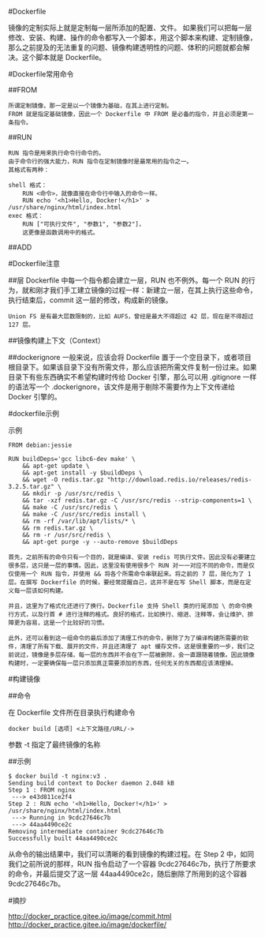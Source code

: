 

#Dockerfile


镜像的定制实际上就是定制每一层所添加的配置、文件。
如果我们可以把每一层修改、安装、构建、操作的命令都写入一个脚本，用这个脚本来构建、定制镜像，那么之前提及的无法重复的问题、镜像构建透明性的问题、体积的问题就都会解决。这个脚本就是 Dockerfile。


#Dockerfile常用命令


##FROM

	所谓定制镜像，那一定是以一个镜像为基础，在其上进行定制。
	FROM 就是指定基础镜像，因此一个 Dockerfile 中 FROM 是必备的指令，并且必须是第一条指令。


##RUN 

	RUN 指令是用来执行命令行命令的。
	由于命令行的强大能力，RUN 指令在定制镜像时是最常用的指令之一。
	其格式有两种：

```
shell 格式：
	RUN <命令>，就像直接在命令行中输入的命令一样。
	RUN echo '<h1>Hello, Docker!</h1>' > /usr/share/nginx/html/index.html
exec 格式：
	RUN ["可执行文件", "参数1", "参数2"]，
	这更像是函数调用中的格式。
```

##ADD


#Dockerfile注意

##层
	Dockerfile 中每一个指令都会建立一层，RUN 也不例外。每一个 RUN 的行为，就和刚才我们手工建立镜像的过程一样：新建立一层，在其上执行这些命令，执行结束后，commit 这一层的修改，构成新的镜像。

	Union FS 是有最大层数限制的，比如 AUFS，曾经是最大不得超过 42 层，现在是不得超过 127 层。

##镜像构建上下文（Context）



##dockerignore
一般来说，应该会将 Dockerfile 置于一个空目录下，或者项目根目录下。如果该目录下没有所需文件，那么应该把所需文件复制一份过来。如果目录下有些东西确实不希望构建时传给 Docker 引擎，那么可以用 .gitignore 一样的语法写一个 .dockerignore，该文件是用于剔除不需要作为上下文传递给 Docker 引擎的。


#dockerfile示例


示例

```
FROM debian:jessie

RUN buildDeps='gcc libc6-dev make' \
    && apt-get update \
    && apt-get install -y $buildDeps \
    && wget -O redis.tar.gz "http://download.redis.io/releases/redis-3.2.5.tar.gz" \
    && mkdir -p /usr/src/redis \
    && tar -xzf redis.tar.gz -C /usr/src/redis --strip-components=1 \
    && make -C /usr/src/redis \
    && make -C /usr/src/redis install \
    && rm -rf /var/lib/apt/lists/* \
    && rm redis.tar.gz \
    && rm -r /usr/src/redis \
    && apt-get purge -y --auto-remove $buildDeps
```

	首先，之前所有的命令只有一个目的，就是编译、安装 redis 可执行文件。因此没有必要建立很多层，这只是一层的事情。因此，这里没有使用很多个 RUN 对一一对应不同的命令，而是仅仅使用一个 RUN 指令，并使用 && 将各个所需命令串联起来。将之前的 7 层，简化为了 1 层。在撰写 Dockerfile 的时候，要经常提醒自己，这并不是在写 Shell 脚本，而是在定义每一层该如何构建。
	
	并且，这里为了格式化还进行了换行。Dockerfile 支持 Shell 类的行尾添加 \ 的命令换行方式，以及行首 # 进行注释的格式。良好的格式，比如换行、缩进、注释等，会让维护、排障更为容易，这是一个比较好的习惯。
	
	此外，还可以看到这一组命令的最后添加了清理工作的命令，删除了为了编译构建所需要的软件，清理了所有下载、展开的文件，并且还清理了 apt 缓存文件。这是很重要的一步，我们之前说过，镜像是多层存储，每一层的东西并不会在下一层被删除，会一直跟随着镜像。因此镜像构建时，一定要确保每一层只添加真正需要添加的东西，任何无关的东西都应该清理掉。


#构建镜像

##命令

在 Dockerfile 文件所在目录执行构建命令
```
docker build [选项] <上下文路径/URL/->
```
参数 -t  指定了最终镜像的名称

##示例

```
$ docker build -t nginx:v3 .
Sending build context to Docker daemon 2.048 kB
Step 1 : FROM nginx
 ---> e43d811ce2f4
Step 2 : RUN echo '<h1>Hello, Docker!</h1>' > /usr/share/nginx/html/index.html
 ---> Running in 9cdc27646c7b
 ---> 44aa4490ce2c
Removing intermediate container 9cdc27646c7b
Successfully built 44aa4490ce2c
```

从命令的输出结果中，我们可以清晰的看到镜像的构建过程。在 Step 2 中，如同我们之前所说的那样，RUN 指令启动了一个容器 9cdc27646c7b，执行了所要求的命令，并最后提交了这一层 44aa4490ce2c，随后删除了所用到的这个容器 9cdc27646c7b。



#摘抄

http://docker_practice.gitee.io/image/commit.html
http://docker_practice.gitee.io/image/dockerfile/



